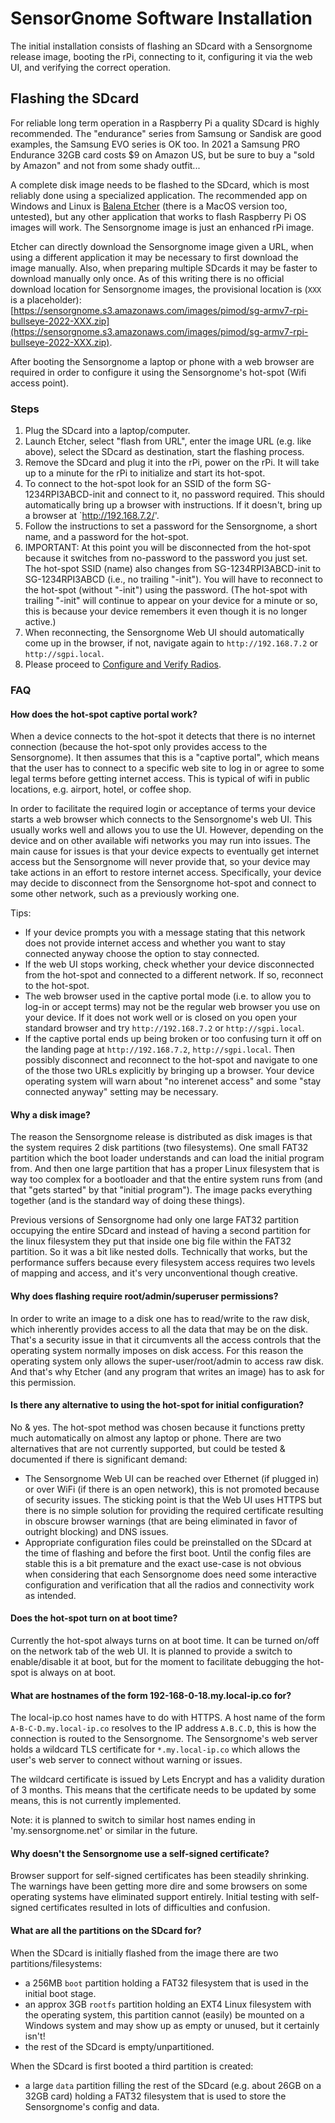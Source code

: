 SensorGnome Software Installation
=================================

The initial installation consists of flashing an SDcard with a Sensorgnome release image,
booting the rPi, connecting to it, configuring it via the web UI, and verifying the
correct operation.

Flashing the SDcard
-------------------

For reliable long term operation in a Raspberry Pi a quality SDcard is highly recommended.
The "endurance" series from Samsung or Sandisk are good examples,
the Samsung EVO series is OK too.
In 2021 a Samsung PRO Endurance 32GB card costs $9 on Amazon US, 
but be sure to buy a "sold by Amazon" and not from some shady outfit...

A complete disk image needs to be flashed to the SDcard, which is most reliably done using
a specialized application.
The recommended app on Windows and Linux is [Balena Etcher](https://www.balena.io/etcher/)
(there is a MacOS version too, untested),
but any other application that works to flash Raspberry Pi OS images will work.
The Sensorgnome image is just an enhanced rPi image.

Etcher can directly download the Sensorgnome image given a URL, when using a different
application it may be necessary to first download the image manually.
Also, when preparing multiple SDcards it may be faster to download manually only once.
As of this writing there is no official download location for Sensorgnome images,
the provisional location is (`XXX` is a placeholder):
[https://sensorgnome.s3.amazonaws.com/images/pimod/sg-armv7-rpi-bullseye-2022-XXX.zip](https://sensorgnome.s3.amazonaws.com/images/pimod/sg-armv7-rpi-bullseye-2022-XXX.zip).

After booting the Sensorgnome a laptop or phone with a web browser are required in order to
configure it using the Sensorgnome's hot-spot (Wifi access point).

### Steps

1. Plug the SDcard into a laptop/computer.
2. Launch Etcher, select "flash from URL", enter the image URL (e.g. like above),
   select the SDcard as destination, start the flashing process.
3. Remove the SDcard and plug it into the rPi, power on the rPi. It will take up to a minute
   for the rPi to initialize and start its hot-spot.
4. To connect to the hot-spot look for an SSID of the form SG-1234RPI3ABCD-init and
   connect to it, no password required.
   This should automatically bring up a browser with instructions.
   If it doesn't, bring up a browser at `http://192.168.7.2/'.
5. Follow the instructions to set a password for the Sensorgnome, a short name, and a password
   for the hot-spot.
6. IMPORTANT: At this point you will be disconnected from the hot-spot because it switches from
   no-password to the password you just set.
   The hot-spot SSID (name) also changes from SG-1234RPI3ABCD-init to SG-1234RPI3ABCD (i.e., no trailing "-init").
   You will have to reconnect to the hot-spot (without "-init") using the password.
   (The hot-spot with trailing "-init" will continue to appear on your device for a minute
   or so, this is because your device remembers it even though it is no longer active.)
7. When reconnecting, the Sensorgnome Web UI should automatically come up in the browser,
   if not, navigate again to `http://192.168.7.2` or `http://sgpi.local`.
8. Please proceed to [Configure and Verify Radios](RADIO-CONFIG.md).

### FAQ

#### How does the hot-spot captive portal work?

When a device connects to the hot-spot it detects that there is no internet connection
(because the hot-spot only provides access to the Sensorgnome).
It then assumes that this is a "captive portal",
which means that the user has to connect to a specific web site to
log in or agree to some legal terms before getting internet access.
This is typical of wifi in public locations, e.g. airport, hotel, or coffee shop.

In order to facilitate the required login or acceptance of terms your device starts a web browser
which connects to the Sensorgnome's web UI.
This usually works well and allows you to use the UI.
However, depending on the device and on other available wifi networks you may run into issues.
The main cause for issues is that your device expects to eventually get internet access but
the Sensorgnome will never provide that, so your device may take actions in an effort to
restore internet access.
Specifically, your device may decide to disconnect from the Sensorgnome hot-spot
and connect to some other network, such as a previously working one.

Tips:

- If your device prompts you with a message stating that this network does not provide
  internet access and whether you want to stay connected anyway choose the option to 
  stay connected.
- If the web UI stops working, check whether your device disconnected from the hot-spot and
  connected to a different network. If so, reconnect to the hot-spot.
- The web browser used in the captive portal mode (i.e. to allow you to log-in or accept terms)
  may not be the regular web browser you use on your device. If it does not work well or
  is closed on you open your standard browser and try `http://192.168.7.2` or
  `http://sgpi.local`.
- If the captive portal ends up being broken or too confusing turn it off on the landing page
  at `http://192.168.7.2`, `http://sgpi.local`. Then possibly disconnect and reconnect to the
  hot-spot and navigate to one of the those two URLs explicitly by bringing up a browser.
  Your device operating system will warn about "no interenet access" and some
  "stay connected anyway" setting may be necessary.

#### Why a disk image?

The reason the Sensorgnome release is distributed as disk images is that the system requires
2 disk partitions (two filesystems).
One small FAT32 partition which the boot loader understands and can load the initial program from.
And then one large partition that has a proper Linux filesystem that is way too complex for a
bootloader and that the entire system runs from (and that "gets started" by that "initial program").
The image packs everything together (and is the standard way of doing these things).

Previous versions of Sensorgnome had only one large FAT32 partition occupying the entire SDcard
and instead of having a second partition for the linux filesystem they put that
inside one big file within the FAT32 partition.
So it was a bit like nested dolls.
Technically that works, but the performance suffers because every filesystem access
requires two levels of mapping and access, and it's very unconventional though creative.

#### Why does flashing require root/admin/superuser permissions?

In order to write an image to a disk one has to read/write to the raw disk, which inherently
provides access to all the data that may be on the disk.
That's a security issue in that it circumvents all the access controls that the operating
system normally imposes on disk access.
For this reason the operating system only allows the super-user/root/admin to access raw disk.
And that's why Etcher (and any program that writes an image) has to ask for this permission.

#### Is there any alternative to using the hot-spot for initial configuration?

No & yes. The hot-spot method was chosen because it functions pretty much automatically
on almost any laptop or phone. There are two alternatives that are not currently supported,
but could be tested & documented if there is significant demand:

- The Sensorgnome Web UI can be reached over Ethernet (if plugged in) or over WiFi (if there
  is an open network), this is not promoted because of security issues. The sticking point
  is that the Web UI uses HTTPS but there is no simple solution for providing the required
  certificate resulting in obscure browser warnings (that are being eliminated
  in favor of outright blocking) and DNS issues.
- Appropriate configuration files could be preinstalled on the SDcard at the time of flashing
  and before the first boot. Until the config files are stable this is a bit premature and
  the exact use-case is not obvious when considering that each Sensorgnome does need some
  interactive configuration and verification that all the radios and connectivity work as
  intended.

#### Does the hot-spot turn on at boot time?

Currently the hot-spot always turns on at boot time.
It can be turned on/off on the network tab of the web UI.
It is planned to provide a switch to enable/disable it at boot, but for the moment to
facilitate debugging the hot-spot is always on at boot.

#### What are hostnames of the form 192-168-0-18.my.local-ip.co for?

The local-ip.co host names have to do with HTTPS. A host name of the form `A-B-C-D.my.local-ip.co`
resolves to the IP address `A.B.C.D`, this is how the connection is routed to the Sensorgnome.
The Sensorgnome's web server holds a wildcard TLS certificate for `*.my.local-ip.co` which allows
the user's web server to connect without warning or issues.

The wildcard certificate is issued by Lets Encrypt and has a validity duration of 3 months.
This means that the certificate needs to be updated by some means, this is not currently
implemented.

Note: it is planned to switch to similar host names ending in 'my.sensorgnome.net' or similar
in the future. 

#### Why doesn't the Sensorgnome use a self-signed certificate?

Browser support for self-signed certificates has been steadily shrinking.
The warnings have been getting more dire and some browsers on some operating systems
have eliminated support entirely.
Initial testing with self-signed certificates resulted in lots of difficulties and confusion.

#### What are all the partitions on the SDcard for?

When the SDcard is initially flashed from the image there are two partitions/filesystems:

- a 256MB `boot` partition holding a FAT32 filesystem that is used in the initial boot stage.
- an approx 3GB `rootfs` partition holding an EXT4 Linux filesystem with the operating system,
  this partition cannot (easily) be mounted on a Windows system and may show up as empty or
  unused, but it certainly isn't!
- the rest of the SDcard is empty/unpartitioned.

When the SDcard is first booted a third partition is created:

- a large `data` partition filling the rest of the SDcard (e.g. about 26GB on a 32GB card) holding
  a FAT32 filesystem that is used to store the Sensorgnome's config and data.
